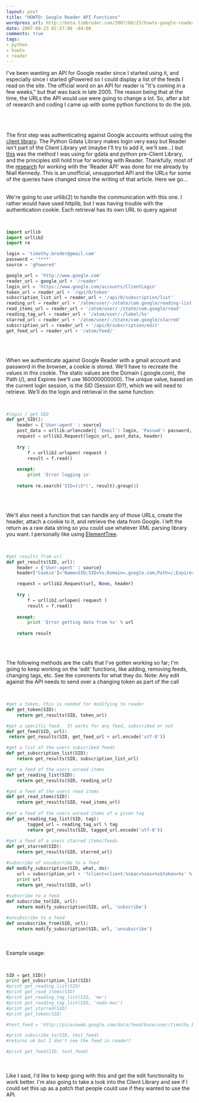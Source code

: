 ```yaml
--- 
layout: post
title: "HOWTO: Google Reader API Functions"
wordpress_url: http://beta.timbroder.com/2007/08/23/howto-google-reader-api-functions/
date: 2007-08-23 02:57:00 -04:00
comments: true
tags: 
- python
- howto
- reader
---
```

I've been wanting an API for Google reader since I started using it, and especially since i started gPowered so I could display a list of the feeds I read on the site.  The official word on an API for reader is "It's coming in a few weeks," but that was back in late 2005.  The reason being that at the time, the URLs the API would use were going to change a lot.  So, after a bit of research and coding I came up with some python functions to do the job.<br /><br />

<script type="text/javascript">
digg_url = 'http://gpowered.blogspot.com/2007/08/google-reader-api-functions.html';
</script>
<script src="http://digg.com/tools/diggthis.js" type="text/javascript"></script>
<br /><br />
The first step was authenticating against Google accounts without using the <a href="http://code.google.com/p/gdata-python-client/">client library</a>.  The Python Gdata Library makes login very easy but Reader isn't part of the Client Library yet (maybe I'll try to add it, we'll see...) but <a href="http://djcraven.blogspot.com/2006/10/success-posting-to-blogger-beta-using.html">this</a> was the method I was using for gdata and python pre-Client Library, and the principles still hold true for working with Reader.  Thankfully, most of the <a href="http://www.niallkennedy.com/blog/archives/2005/12/google_reader_a.html">research</a> for working with the 'Reader API' was done for me already by Niall Kennedy.  This is an unofficial, unsupported API and the URLs for some of the queries have changed since the writing of that article.  Here we go...<br /><br />

We're going to use urllib(2) to handle the communication with this one.  I rather would have used httplib, but I was having trouble with the authentication cookie.  Each retrieval has its own URL to query against<br /><br />


``` python

import urllib
import urllib2
import re

login = 'timothy.broder@gmail.com'
password = '****'
source = 'gPowered'

google_url = 'http://www.google.com'
reader_url = google_url + '/reader'
login_url = 'https://www.google.com/accounts/ClientLogin'
token_url = reader_url + '/api/0/token'
subscription_list_url = reader_url + '/api/0/subscription/list'
reading_url = reader_url + '/atom/user/-/state/com.google/reading-list'
read_items_url = reader_url + '/atom/user/-/state/com.google/read'
reading_tag_url = reader_url + '/atom/user/-/label/%s'
starred_url = reader_url + '/atom/user/-/state/com.google/starred'
subscription_url = reader_url + '/api/0/subscription/edit'
get_feed_url = reader_url + '/atom/feed/'
``` 


<br /><br />

When we authenticate against Google Reader with a gmail account and password in the browser, a cookie is stored.  We'll have to recreate the values in this cookie.  The static values are the Domain (.google.com), the Path (/), and Expires (we'll use 160000000000).  The unique value, based on the current login session, is the SID (Session ID?), which we will need to retrieve.  We'll do the login and retrieval in the same function:<br /><br />

``` python

#login / get SED
def get_SID():
    header = {'User-agent' : source}
    post_data = urllib.urlencode({ 'Email': login, 'Passwd': password, 'service': 'reader', 'source': source, 'continue': google_url, })
    request = urllib2.Request(login_url, post_data, header)
    
    try :
        f = urllib2.urlopen( request )
        result = f.read()
    
    except:
        print 'Error logging in'
        
    return re.search('SID=(\S*)', result).group(1)
``` 
<br /><br />

We'll also need a function that can handle any of those URLs, create the header, attach a cookie to it, and retrieve the data from Google.  I left the return as a raw data string so you could use whatever XML parsing library you want.  I personally like using <a href="http://effbot.org/zone/element-index.htm">ElementTree</a>.<br /><br />

``` python

#get results from url
def get_results(SID, url):
    header = {'User-agent' : source}
    header['Cookie']='Name=SID;SID=%s;Domain=.google.com;Path=/;Expires=160000000000' % SID

    request = urllib2.Request(url, None, header)
    
    try :
        f = urllib2.urlopen( request )
        result = f.read()
    
    except:
        print 'Error getting data from %s' % url
    
    return result
``` 
<br /><br />

The following methods are the calls that I've gotten working so far; I'm going to keep working on the 'edit' functions, like adding, removing feeds, changing tags, etc.  See the comments for  what they do.  Note: Any edit against the API needs to send over a changing token as part of the call<br /><br />
``` python

#get a token, this is needed for modifying to reader
def get_token(SID):
    return get_results(SID, token_url)

#get a specific feed.  It works for any feed, subscribed or not
def get_feed(SID, url):
 return get_results(SID, get_feed_url + url.encode('utf-8'))

#get a list of the users subscribed feeds
def get_subscription_list(SID):
    return get_results(SID, subscription_list_url)

#get a feed of the users unread items    
def get_reading_list(SID):
    return get_results(SID, reading_url)

#get a feed of the users read items    
def get_read_items(SID):
    return get_results(SID, read_items_url)
    
#get a feed of the users unread items of a given tag    
def get_reading_tag_list(SID, tag):
        tagged_url = reading_tag_url % tag
        return get_results(SID, tagged_url.encode('utf-8'))
        
#get a feed of a users starred items/feeds
def get_starred(SID):
    return get_results(SID, starred_url)

#subscribe of unsubscribe to a feed    
def modify_subscription(SID, what, do):
    url = subscription_url + '?client=client:%s&ac=%s&s=%s&token=%s' % ( login, do.encode('utf-8'), 'feed%2F' + what.encode('utf-8'), get_token(SID) )
    print url
    return get_results(SID, url)
    
#subscribe to a feed
def subscribe_to(SID, url):
    return modify_subscription(SID, url, 'subscribe')

#unsubscribe to a feed
def unsubscribe_from(SID, url):
    return modify_subscription(SID, url, 'unsubscribe')
``` 


<br /><br />
Example usage:
<br /><br />
``` python

SID = get_SID()
print get_subscription_list(SID)
#print get_reading_list(SID)
#print get_read_items(SID)
#print get_reading_tag_list(SID, 'me')
#print get_reading_tag_list(SID, 'nada-mas')
#print get_starred(SID)
#print get_token(SID)

#test_feed = 'http://picasaweb.google.com/data/feed/base/user/timothy.broder/albumid/5101347429735335089?kind=photo&alt=rss&hl=en_US'

#print subscribe_to(SID, test_feed)
#returns ok but I don't see the feed in reader?

#print get_feed(SID, test_feed)
``` 

<br /><br />
Like I said, I'd like to keep going with this and get the edit functionality to work better.  I'm also going to take a look into the Client Library and see if I could set this up as a patch that people could use if they wanted to use the API.
